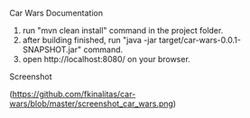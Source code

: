 Car Wars Documentation

1) run "mvn clean install" command in the project folder.
2) after building finished, run "java -jar target/car-wars-0.0.1-SNAPSHOT.jar" command.
3) open http://localhost:8080/ on your browser.

Screenshot

(https://github.com/fkinalitas/car-wars/blob/master/screenshot_car_wars.png)
